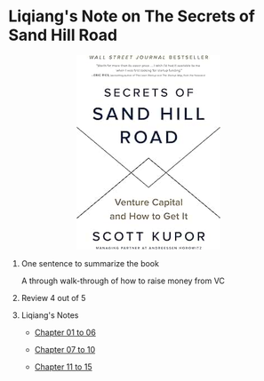 # Liqiang's Note on The Secrets of Sand Hill Road

<p align="center">
  <img src="./imgs/SecretesofSandHullRoad_small.jpg" />
</p>


1. One sentence to summarize the book

    A through walk-through of how to raise money from VC

1. Review
    4 out of 5

1. Liqiang's Notes

    * [Chapter 01 to 06](./chapter_1_6_Introduction.md)

    * [Chapter 07 to 10](./chapter_7_10_DirectContactwithVCs)

    * [Chapter 11 to 15](./chapter_11_15_Examples.md)